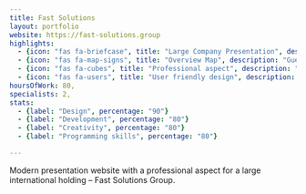 ```yaml
---
title: Fast Solutions
layout: portfolio
website: https://fast-solutions.group
highlights: 
  - {icon: "fas fa-briefcase", title: "Large Company Presentation", description: "Presenting all the company’s activity under a clean interface, Fast-Solutions website serves multiple purposes."}
  - {icon: "fas fa-map-signs", title: "Overview Map", description: "Guests can access an overview of Fast-Solutions and it’s companies on a SVG map."}
  - {icon: "fas fa-cubes", title: "Professional aspect", description: "Under a clean interface, this website is specifically designed for business visitors."}
  - {icon: "fas fa-users", title: "User friendly design", description: "User friendly design and correctly structuring the information were key aspects in developing this presentation website."}
hoursOfWork: 80,
specialists: 2,
stats:
  - {label: "Design", percentage: "90"}
  - {label: "Development", percentage: "80"}
  - {label: "Creativity", percentage: "80"}
  - {label: "Programming skills", percentage: "80"}

---
```


Modern presentation website with a professional aspect for a large international holding – Fast Solutions Group.

